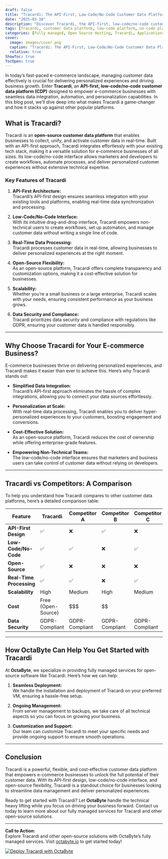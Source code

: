 ```yaml
---
draft: false
title: "Tracardi: The API-First, Low-Code/No-Code Customer Data Platform for E-commerce Businesses"
date: "2025-03-10"
description: "Discover Tracardi, the API-first, low-code/no-code customer data platform designed to revolutionize how e-commerce businesses manage and utilize customer data. Learn how Tracardi simplifies data integration, personalization, and automation, and how it compares to other leading platforms."
tags: [Tracardi, customer data platform, low-code platform, no-code platform, e-commerce data management, API-first platform, open-source CDP, Tracardi vs competitors, customer data integration, e-commerce automation]
categories: [Fully managed, Open Source Hosting, Tracardi, Applications, Customer Support]
cover:
  image: images/cover.png
  caption: "Tracardi: The API-First, Low-Code/No-Code Customer Data Platform for E-commerce Businesses"
  relative: true
ShowToc: true
TocOpen: true
---
```



In today’s fast-paced e-commerce landscape, managing customer data effectively is crucial for delivering personalized experiences and driving business growth. Enter **Tracardi**, an **API-first, low-code/no-code customer data platform (CDP)** designed to empower e-commerce businesses with seamless data integration, automation, and personalization capabilities. In this blog post, we’ll dive deep into what makes Tracardi a game-changer and how it stacks up against other popular platforms.

## What is Tracardi?

Tracardi is an **open-source customer data platform** that enables businesses to collect, unify, and activate customer data in real-time. Built with an API-first approach, Tracardi integrates effortlessly with your existing tech stack, making it a versatile solution for e-commerce businesses of all sizes. Its low-code/no-code interface allows marketers and developers to create workflows, automate processes, and deliver personalized customer experiences without extensive technical expertise.

### Key Features of Tracardi

1. **API-First Architecture:**  
   Tracardi’s API-first design ensures seamless integration with your existing tools and platforms, enabling real-time data synchronization and processing.

2. **Low-Code/No-Code Interface:**  
   With its intuitive drag-and-drop interface, Tracardi empowers non-technical users to create workflows, set up automation, and manage customer data without writing a single line of code.

3. **Real-Time Data Processing:**  
   Tracardi processes customer data in real-time, allowing businesses to deliver personalized experiences at the right moment.

4. **Open-Source Flexibility:**  
   As an open-source platform, Tracardi offers complete transparency and customization options, making it a cost-effective solution for businesses.

5. **Scalability:**  
   Whether you’re a small business or a large enterprise, Tracardi scales with your needs, ensuring consistent performance as your business grows.

6. **Data Security and Compliance:**  
   Tracardi prioritizes data security and compliance with regulations like GDPR, ensuring your customer data is handled responsibly.

---

## Why Choose Tracardi for Your E-commerce Business?

E-commerce businesses thrive on delivering personalized experiences, and Tracardi makes it easier than ever to achieve this. Here’s why Tracardi stands out:

- **Simplified Data Integration:**  
  Tracardi’s API-first approach eliminates the hassle of complex integrations, allowing you to connect your data sources effortlessly.

- **Personalization at Scale:**  
  With real-time data processing, Tracardi enables you to deliver hyper-personalized experiences to your customers, boosting engagement and conversions.

- **Cost-Effective Solution:**  
  As an open-source platform, Tracardi reduces the cost of ownership while offering enterprise-grade features.

- **Empowering Non-Technical Teams:**  
  The low-code/no-code interface ensures that marketers and business users can take control of customer data without relying on developers.

---

## Tracardi vs Competitors: A Comparison

To help you understand how Tracardi compares to other customer data platforms, here’s a detailed comparison table:

| Feature                | Tracardi                     | Competitor A          | Competitor B          | Competitor C          |
|------------------------|------------------------------|-----------------------|-----------------------|-----------------------|
| **API-First Design**   | ✅                           | ❌                    | ✅                    | ❌                    |
| **Low-Code/No-Code**   | ✅                           | ✅                    | ❌                    | ✅                    |
| **Open-Source**        | ✅                           | ❌                    | ❌                    | ❌                    |
| **Real-Time Processing**| ✅                           | ✅                    | ❌                    | ✅                    |
| **Scalability**        | High                        | Medium                | High                  | Medium                |
| **Cost**               | Free (Open-Source)           | $$$                   | $$                    | $$$$                  |
| **Data Security**      | GDPR-Compliant               | GDPR-Compliant        | GDPR-Compliant        | GDPR-Compliant        |

---

## How OctaByte Can Help You Get Started with Tracardi

At **OctaByte**, we specialize in providing fully managed services for open-source software like Tracardi. Here’s how we can help:

1. **Seamless Deployment:**  
   We handle the installation and deployment of Tracardi on your preferred VM, ensuring a hassle-free setup.

2. **Ongoing Management:**  
   From server management to backups, we take care of all technical aspects so you can focus on growing your business.

3. **Customization and Support:**  
   Our team can customize Tracardi to meet your specific needs and provide ongoing support to ensure smooth operations.

---

## Conclusion

Tracardi is a powerful, flexible, and cost-effective customer data platform that empowers e-commerce businesses to unlock the full potential of their customer data. With its API-first design, low-code/no-code interface, and open-source flexibility, Tracardi is a standout choice for businesses looking to streamline data management and deliver personalized experiences.

Ready to get started with Tracardi? Let **OctaByte** handle the technical heavy lifting while you focus on driving your business forward. Contact us today to learn more about our fully managed services for Tracardi and other open-source solutions.

---

**Call to Action:**  
Explore Tracardi and other open-source solutions with OctaByte’s fully managed services. Visit [octabyte.io](https://octabyte.io) to get started today!

[![Deploy Tracardi with OctaByte](/images/deploy-on-octabyte.png)](https://octabyte.io/fully-managed-open-source-services/applications/customer-support/tracardi)